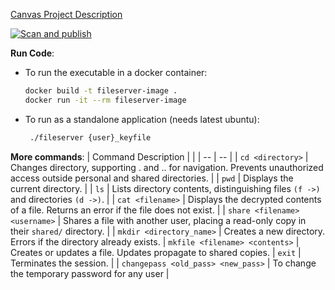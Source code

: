 [Canvas Project Description](https://canvas.sfu.ca/courses/88624/pages/bibifi-build-it-break-it-fix-it)

[![Scan and publish](https://github.com/CMPT785/BIBIFI/actions/workflows/scan_and_pub.yml/badge.svg)](https://github.com/CMPT785/BIBIFI/actions/workflows/scan_and_pub.yml)
    
**Run Code**:

- To run the executable in a docker container:

    ```bash
    docker build -t fileserver-image .
    docker run -it --rm fileserver-image
    ```
    
- To run as a standalone application (needs latest ubuntu):

    ```bash
     ./fileserver {user}_keyfile
    ```

**More commands**:
| Command Description | |
| -- | -- |
| `cd <directory>` | Changes directory, supporting . and .. for navigation. Prevents unauthorized access outside personal and shared directories. |
| `pwd` | Displays the current directory. |
| `ls` | Lists directory contents, distinguishing files `(f ->)` and directories `(d ->)`. | 
| `cat <filename>` | Displays the decrypted contents of a file. Returns an error if the file does not exist. |
| `share <filename> <username>` | Shares a file with another user, placing a read-only copy in their `shared/` directory. |
| `mkdir <directory_name>` | Creates a new directory. Errors if the directory already exists.
| `mkfile <filename> <contents>` | Creates or updates a file. Updates propagate to shared copies.
| `exit` | Terminates the session. |
| `changepass <old_pass> <new_pass>` | To change the temporary password for any user |

